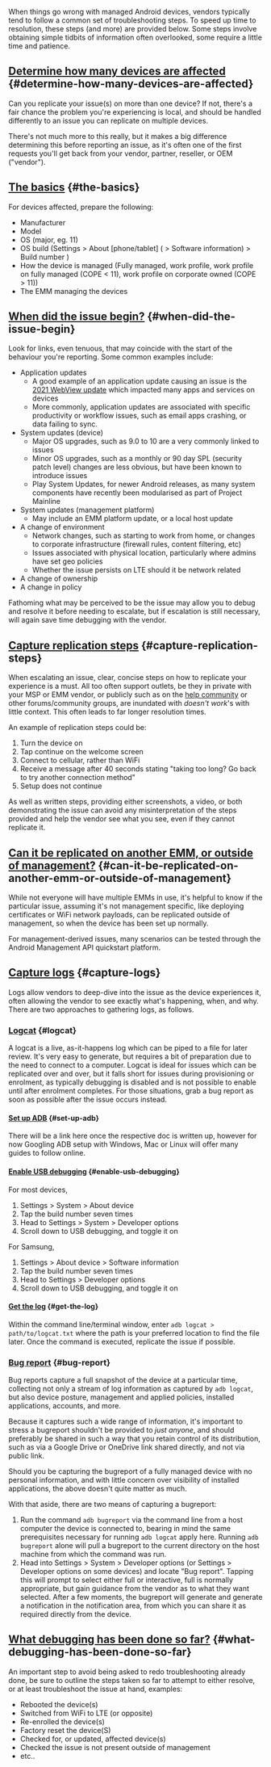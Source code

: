 When things go wrong with managed Android devices, vendors typically tend to follow a common set of troubleshooting steps. To speed up time to resolution, these steps (and more) are provided below. Some steps involve obtaining simple tidbits of information often overlooked, some require a little time and patience.

## [Determine how many devices are affected](#determine-how-many-devices-are-affected) {#determine-how-many-devices-are-affected}
Can you replicate your issue(s) on more than one device? If not, there's a fair chance the problem you're experiencing is local, and should be handled differently to an issue you can replicate on multiple devices.

There's not much more to this really, but it makes a big difference determining this before reporting an issue, as it's often one of the first requests you'll get back from your vendor, partner, reseller, or OEM ("vendor").

## [The basics](#the-basics) {#the-basics}
For devices affected, prepare the following:
- Manufacturer
- Model
- OS (major, eg. 11)
- OS build (Settings > About [phone/tablet] ( > Software information) > Build number )
- How the device is managed (Fully managed, work profile, work profile on fully managed (COPE < 11), work profile on corporate owned (COPE > 11))
- The EMM managing the devices

## [When did the issue begin?](#when-did-the-issue-begin) {#when-did-the-issue-begin}
Look for links, even tenuous, that may coincide with the start of the behaviour you're reporting. Some common examples include:
- Application updates
  - A good example of an application update causing an issue is the [2021 WebView update](https://www.theverge.com/2021/3/22/22345696/google-android-apps-crashing-fix-system-webview) which impacted many apps and services on devices
  - More commonly, application updates are associated with specific productivity or workflow issues, such as email apps crashing, or data failing to sync.
- System updates (device)
  - Major OS upgrades, such as 9.0 to 10 are a very commonly linked to issues
  - Minor OS upgrades, such as a monthly or 90 day SPL (security patch level) changes are less obvious, but have been known to introduce issues
  - Play System Updates, for newer Android releases, as many system components have recently been modularised as part of Project Mainline
- System updates (management platform)
  - May include an EMM platform update, or a local host update
- A change of environment
  - Network changes, such as starting to work from home, or changes to corporate infrastructure (firewall rules, content filtering, etc)
  - Issues associated with physical location, particularly where admins have set geo policies
  - Whether the issue persists on LTE should it be network related
- A change of ownership
- A change in policy

Fathoming what may be perceived to be the issue may allow you to debug and resolve it before needing to escalate, but if escalation is still necessary, will again save time debugging with the vendor.

## [Capture replication steps](#capture-replication-steps) {#capture-replication-steps}
When escalating an issue, clear, concise steps on how to replicate your experience is a must. All too often support outlets, be they in private with your MSP or EMM vendor, or publicly such as on the [help community](http://androidenterprise.help) or other forums/community groups, are inundated with _doesn't work_'s with little context. This often leads to far longer resolution times.

An example of replication steps could be:
1. Turn the device on
2. Tap continue on the welcome screen
3. Connect to cellular, rather than WiFi
4. Receive a message after 40 seconds stating "taking too long? Go back to try another connection method"
5. Setup does not continue

As well as written steps, providing either screenshots, a video, or both demonstrating the issue can avoid any misinterpretation of the steps provided and help the vendor see what you see, even if they cannot replicate it.

## [Can it be replicated on another EMM, or outside of management?](#can-it-be-replicated-on-another-emm-or-outside-of-management) {#can-it-be-replicated-on-another-emm-or-outside-of-management}
While not everyone will have multiple EMMs in use, it's helpful to know if the particular issue, assuming it's not management specific, like deploying certificates or WiFi network payloads, can be replicated outside of management, so when the device has been set up normally.

For management-derived issues, many scenarios can be tested through the Android Management API quickstart platform.

## [Capture logs](#capture-logs) {#capture-logs}
Logs allow vendors to deep-dive into the issue as the device experiences it, often allowing the vendor to see exactly what's happening, when, and why. There are two approaches to gathering logs, as follows.

### [Logcat](#logcat) {#logcat}
A logcat is a live, as-it-happens log which can be piped to a file for later review. It's very easy to generate, but requires a bit of preparation due to the need to connect to a computer. Logcat is ideal for issues which can be replicated over and over, but it falls short for issues during provisioning or enrolment, as typically debugging is disabled and is not possible to enable until after enrolment completes. For those situations, grab a bug report as soon as possible after the issue occurs instead.

#### [Set up ADB](#set-up-adb) {#set-up-adb}
There will be a link here once the respective doc is written up, however for now Googling ADB setup with Windows, Mac or Linux will offer many guides to follow online.

#### [Enable USB debugging](#enable-usb-debugging) {#enable-usb-debugging}
For most devices,

1. Settings > System > About device
2. Tap the build number seven times
3. Head to Settings > System > Developer options
4. Scroll down to USB debugging, and toggle it on

For Samsung,

1. Settings > About device > Software information
2. Tap the build number seven times
3. Head to Settings > Developer options
4. Scroll down to USB debugging, and toggle it on

#### [Get the log](#get-the-log) {#get-the-log}
Within the command line/terminal window, enter `adb logcat > path/to/logcat.txt` where the path is your preferred location to find the file later. Once the command is executed, replicate the issue if possible.

### [Bug report](#bug-report) {#bug-report}
Bug reports capture a full snapshot of the device at a particular time, collecting not only a stream of log information as captured by `adb logcat`, but also device posture, management and applied policies, installed applications, accounts, and more.

Because it captures such a wide range of information, it's important to stress a bugreport shouldn't be provided to _just anyone_, and should preferably be shared in such a way that you retain control of its distribution, such as via a Google Drive or OneDrive link shared directly, and not via public link.

Should you be capturing the bugreport of a fully managed device with no personal information, and with little concern over visibility of installed applications, the above doesn't quite matter as much.

With that aside, there are two means of capturing a bugreport:

1. Run the command `adb bugreport` via the command line from a host computer the device is connected to, bearing in mind the same prerequisites necessary for running `adb logcat` apply here. Running `adb bugreport` alone will pull a bugreport to the current directory on the host machine from which the command was run.
2. Head into Settings > System > Developer options (or Settings > Developer options on some devices) and locate "Bug report". Tapping this will prompt to select either full or interactive, full is normally appropriate, but gain guidance from the vendor as to what they want selected. After a few moments, the bugreport will generate and generate a notification in the notification area, from which you can share it as required directly from the device.

## [What debugging has been done so far?](#what-debugging-has-been-done-so-far) {#what-debugging-has-been-done-so-far}
An important step to avoid being asked to redo troubleshooting already done, be sure to outline the steps taken so far to attempt to either resolve, or at least troubleshoot the issue at hand, examples:
- Rebooted the device(s)
- Switched from WiFi to LTE (or opposite)
- Re-enrolled the device(s)
- Factory reset the device(S)
- Checked for, or updated, affected device(s)
- Checked the issue is not present outside of management
- etc..
